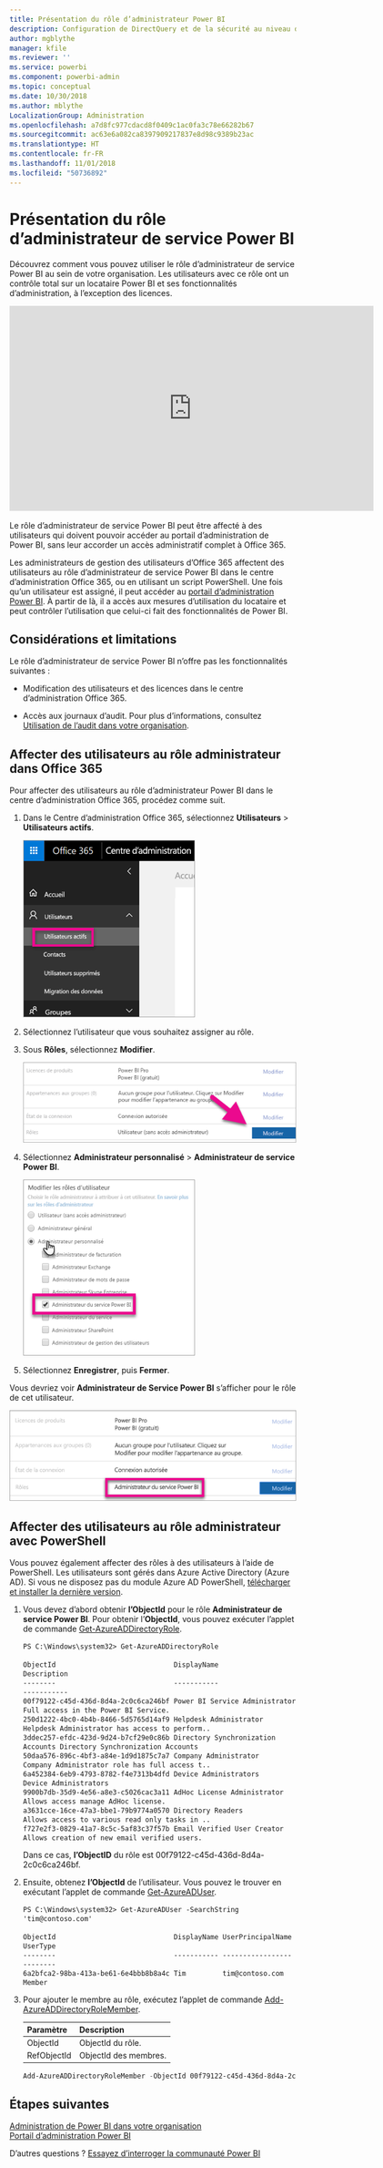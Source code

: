 ```yaml
---
title: Présentation du rôle d’administrateur Power BI
description: Configuration de DirectQuery et de la sécurité au niveau des lignes pour les jeux de données importés dans le service Power BI
author: mgblythe
manager: kfile
ms.reviewer: ''
ms.service: powerbi
ms.component: powerbi-admin
ms.topic: conceptual
ms.date: 10/30/2018
ms.author: mblythe
LocalizationGroup: Administration
ms.openlocfilehash: a7d8fc977cdacd8f0409c1ac0fa3c78e66282b67
ms.sourcegitcommit: ac63e6a082ca8397909217837e8d98c9389b23ac
ms.translationtype: HT
ms.contentlocale: fr-FR
ms.lasthandoff: 11/01/2018
ms.locfileid: "50736892"
---
```

# <a name="understanding-the-power-bi-service-administrator-role"></a>Présentation du rôle d’administrateur de service Power BI

Découvrez comment vous pouvez utiliser le rôle d’administrateur de service Power BI au sein de votre organisation. Les utilisateurs avec ce rôle ont un contrôle total sur un locataire Power BI et ses fonctionnalités d’administration, à l’exception des licences.

<iframe width="640" height="360" src="https://www.youtube.com/embed/PQRbdJgEm3k?showinfo=0" frameborder="0" allowfullscreen></iframe>

Le rôle d’administrateur de service Power BI peut être affecté à des utilisateurs qui doivent pouvoir accéder au portail d’administration de Power BI, sans leur accorder un accès administratif complet à Office 365.

Les administrateurs de gestion des utilisateurs d’Office 365 affectent des utilisateurs au rôle d’administrateur de service Power BI dans le centre d’administration Office 365, ou en utilisant un script PowerShell. Une fois qu’un utilisateur est assigné, il peut accéder au [portail d’administration Power BI](service-admin-portal.md). À partir de là, il a accès aux mesures d’utilisation du locataire et peut contrôler l’utilisation que celui-ci fait des fonctionnalités de Power BI.

## <a name="limitations-and-considerations"></a>Considérations et limitations

Le rôle d’administrateur de service Power BI n’offre pas les fonctionnalités suivantes :

* Modification des utilisateurs et des licences dans le centre d’administration Office 365.

* Accès aux journaux d’audit. Pour plus d’informations, consultez [Utilisation de l’audit dans votre organisation](service-admin-auditing.md).

## <a name="assign-users-to-the-admin-role-in-office-365"></a>Affecter des utilisateurs au rôle administrateur dans Office 365

Pour affecter des utilisateurs au rôle d’administrateur Power BI dans le centre d’administration Office 365, procédez comme suit.

1. Dans le Centre d’administration Office 365, sélectionnez **Utilisateurs** > **Utilisateurs actifs**.

    ![Centre d’administration Office 365](media/service-admin-role/powerbi-admin-users.png)

1. Sélectionnez l’utilisateur que vous souhaitez assigner au rôle.

1. Sous **Rôles**, sélectionnez **Modifier**.

    ![Modifier les rôles](media/service-admin-role/powerbi-admin-edit-roles.png)

1. Sélectionnez **Administrateur personnalisé** > **Administrateur de service Power BI**.

    ![Administrateur du service Power BI](media/service-admin-role/powerbi-admin-role.png)

1. Sélectionnez **Enregistrer**, puis **Fermer**.

Vous devriez voir **Administrateur de Service Power BI** s’afficher pour le rôle de cet utilisateur.

![Rôles](media/service-admin-role/powerbi-admin-role-set.png)

## <a name="assign-users-to-the-admin-role-with-powershell"></a>Affecter des utilisateurs au rôle administrateur avec PowerShell

Vous pouvez également affecter des rôles à des utilisateurs à l’aide de PowerShell. Les utilisateurs sont gérés dans Azure Active Directory (Azure AD). Si vous ne disposez pas du module Azure AD PowerShell, [télécharger et installer la dernière version](https://www.powershellgallery.com/packages/AzureAD/).

1. Vous devez d’abord obtenir **l’ObjectId** pour le rôle **Administrateur de service Power BI**. Pour obtenir l’**ObjectId**, vous pouvez exécuter l’applet de commande [Get-AzureADDirectoryRole](/powershell/module/azuread/get-azureaddirectoryrole).

    ```
    PS C:\Windows\system32> Get-AzureADDirectoryRole

    ObjectId                             DisplayName                        Description
    --------                             -----------                        -----------
    00f79122-c45d-436d-8d4a-2c0c6ca246bf Power BI Service Administrator     Full access in the Power BI Service.
    250d1222-4bc0-4b4b-8466-5d5765d14af9 Helpdesk Administrator             Helpdesk Administrator has access to perform..
    3ddec257-efdc-423d-9d24-b7cf29e0c86b Directory Synchronization Accounts Directory Synchronization Accounts
    50daa576-896c-4bf3-a84e-1d9d1875c7a7 Company Administrator              Company Administrator role has full access t..
    6a452384-6eb9-4793-8782-f4e7313b4dfd Device Administrators              Device Administrators
    9900b7db-35d9-4e56-a8e3-c5026cac3a11 AdHoc License Administrator        Allows access manage AdHoc license.
    a3631cce-16ce-47a3-bbe1-79b9774a0570 Directory Readers                  Allows access to various read only tasks in ..
    f727e2f3-0829-41a7-8c5c-5af83c37f57b Email Verified User Creator        Allows creation of new email verified users.
    ```

    Dans ce cas, **l’ObjectID** du rôle est 00f79122-c45d-436d-8d4a-2c0c6ca246bf.

1. Ensuite, obtenez **l’ObjectId** de l’utilisateur. Vous pouvez le trouver en exécutant l’applet de commande [Get-AzureADUser](/powershell/module/azuread/get-azureaduser).

    ```
    PS C:\Windows\system32> Get-AzureADUser -SearchString 'tim@contoso.com'

    ObjectId                             DisplayName UserPrincipalName      UserType
    --------                             ----------- -----------------      --------
    6a2bfca2-98ba-413a-be61-6e4bbb8b8a4c Tim         tim@contoso.com        Member
    ```

1. Pour ajouter le membre au rôle, exécutez l’applet de commande [Add-AzureADDirectoryRoleMember](/powershell/module/azuread/add-azureaddirectoryrolemember).

    | Paramètre | Description |
    | --- | --- |
    | ObjectId |ObjectId du rôle. |
    | RefObjectId |ObjectId des membres. |

    ```powershell
    Add-AzureADDirectoryRoleMember -ObjectId 00f79122-c45d-436d-8d4a-2c0c6ca246bf -RefObjectId 6a2bfca2-98ba-413a-be61-6e4bbb8b8a4c
    ```

## <a name="next-steps"></a>Étapes suivantes

[Administration de Power BI dans votre organisation](service-admin-administering-power-bi-in-your-organization.md)  
[Portail d’administration Power BI](service-admin-portal.md)  

D’autres questions ? [Essayez d’interroger la communauté Power BI](http://community.powerbi.com/)
